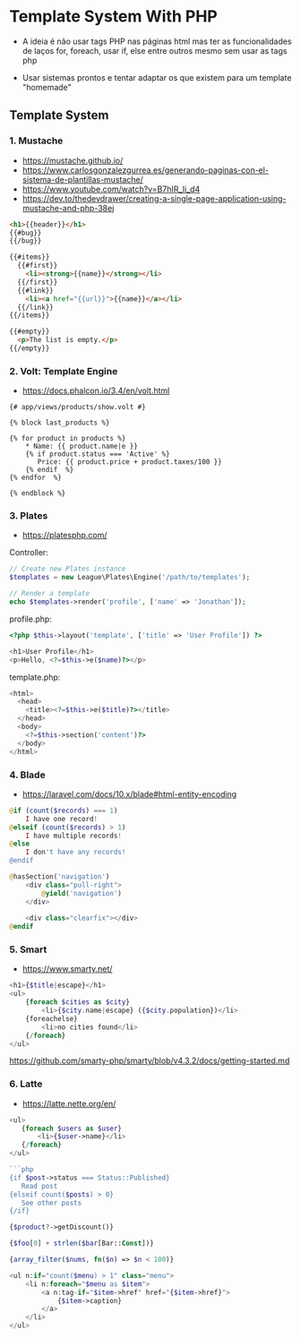 # Template System With PHP

- A ideia é não usar tags PHP nas páginas html mas ter as funcionalidades de laços
for, foreach, usar if, else entre outros mesmo sem usar as tags php

- Usar sistemas prontos e tentar adaptar os que existem para um template "homemade"

## Template System
### 1. Mustache
- https://mustache.github.io/
- https://www.carlosgonzalezgurrea.es/generando-paginas-con-el-sistema-de-plantillas-mustache/
- https://www.youtube.com/watch?v=B7hIR_Ii_d4 
- https://dev.to/thedevdrawer/creating-a-single-page-application-using-mustache-and-php-38ej 

```html
<h1>{{header}}</h1>
{{#bug}}
{{/bug}}

{{#items}}
  {{#first}}
    <li><strong>{{name}}</strong></li>
  {{/first}}
  {{#link}}
    <li><a href="{{url}}">{{name}}</a></li>
  {{/link}}
{{/items}}

{{#empty}}
  <p>The list is empty.</p>
{{/empty}}

```

### 2. Volt: Template Engine
- https://docs.phalcon.io/3.4/en/volt.html

```
{# app/views/products/show.volt #}

{% block last_products %}

{% for product in products %}
    * Name: {{ product.name|e }}
    {% if product.status === 'Active' %}
       Price: {{ product.price + product.taxes/100 }}
    {% endif  %}
{% endfor  %}

{% endblock %}
```

### 3. Plates 
- https://platesphp.com/

Controller:
```php
// Create new Plates instance
$templates = new League\Plates\Engine('/path/to/templates');

// Render a template
echo $templates->render('profile', ['name' => 'Jonathan']);
```

profile.php:
```php
<?php $this->layout('template', ['title' => 'User Profile']) ?>

<h1>User Profile</h1>
<p>Hello, <?=$this->e($name)?></p>
```

template.php:
```php
<html>
  <head>
    <title><?=$this->e($title)?></title>
  </head>
  <body>
    <?=$this->section('content')?>
  </body>
</html>
```

### 4. Blade 
- https://laravel.com/docs/10.x/blade#html-entity-encoding

```php
@if (count($records) === 1)
    I have one record!
@elseif (count($records) > 1)
    I have multiple records!
@else
    I don't have any records!
@endif
```

```php
@hasSection('navigation')
    <div class="pull-right">
        @yield('navigation')
    </div>
 
    <div class="clearfix"></div>
@endif
```

### 5. Smart 
- https://www.smarty.net/

```php
<h1>{$title|escape}</h1>
<ul>
    {foreach $cities as $city}
        <li>{$city.name|escape} ({$city.population})</li>
    {foreachelse}
        <li>no cities found</li>        
    {/foreach}
</ul>
```
https://github.com/smarty-php/smarty/blob/v4.3.2/docs/getting-started.md

### 6. Latte 
- https://latte.nette.org/en/
 
 ```php
 <ul>
    {foreach $users as $user}
        <li>{$user->name}</li>
    {/foreach}
</ul>

```php
{if $post->status === Status::Published}
    Read post
{elseif count($posts) > 0}
    See other posts
{/if}
```

```php
{$product?->getDiscount()}

{$foo[0] + strlen($bar[Bar::Const])}

{array_filter($nums, fn($n) => $n < 100)}
```

```php
<ul n:if="count($menu) > 1" class="menu">
    <li n:foreach="$menu as $item">
        <a n:tag-if="$item->href" href="{$item->href}">
            {$item->caption}
        </a>
    </li>
</ul>
```

